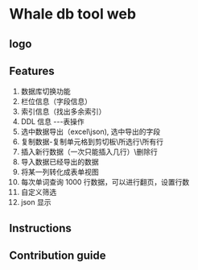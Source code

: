 # Whale db tool web

## logo

## Features

1. 数据库切换功能
2. 栏位信息（字段信息）
3. 索引信息（找出多余索引）
4. DDL 信息
   ---表操作
5. 选中数据导出（excel\json), 选中导出的字段
6. 复制数据-复制单元格到剪切板\所选行\所有行
7. 插入新行数据（一次只能插入几行）\删除行
8. 导入数据已经导出的数据
9. 将某一列转化成表单视图
10. 每次单词查询 1000 行数据，可以进行翻页，设置行数
11. 自定义筛选
12. json 显示

## Instructions

## Contribution guide
